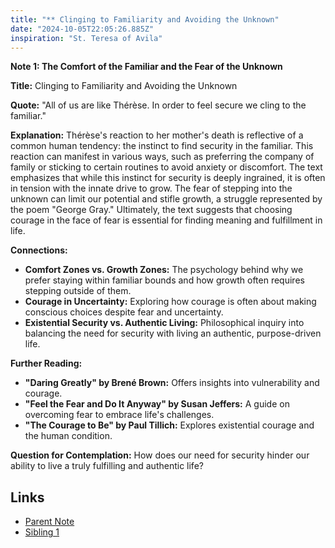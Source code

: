 ```yaml
---
title: "** Clinging to Familiarity and Avoiding the Unknown"
date: "2024-10-05T22:05:26.885Z"
inspiration: "St. Teresa of Avila"
---
```


**Note 1: The Comfort of the Familiar and the Fear of the Unknown**

**Title:** Clinging to Familiarity and Avoiding the Unknown

**Quote:** "All of us are like Thérèse. In order to feel secure we cling to the familiar."

**Explanation:** Thérèse's reaction to her mother's death is reflective of a common human tendency: the instinct to find security in the familiar. This reaction can manifest in various ways, such as preferring the company of family or sticking to certain routines to avoid anxiety or discomfort. The text emphasizes that while this instinct for security is deeply ingrained, it is often in tension with the innate drive to grow. The fear of stepping into the unknown can limit our potential and stifle growth, a struggle represented by the poem "George Gray." Ultimately, the text suggests that choosing courage in the face of fear is essential for finding meaning and fulfillment in life.

**Connections:**
- **Comfort Zones vs. Growth Zones:** The psychology behind why we prefer staying within familiar bounds and how growth often requires stepping outside of them.
- **Courage in Uncertainty:** Exploring how courage is often about making conscious choices despite fear and uncertainty.
- **Existential Security vs. Authentic Living:** Philosophical inquiry into balancing the need for security with living an authentic, purpose-driven life.

**Further Reading:**
- **"Daring Greatly" by Brené Brown:** Offers insights into vulnerability and courage.
- **"Feel the Fear and Do It Anyway" by Susan Jeffers:** A guide on overcoming fear to embrace life's challenges.
- **"The Courage to Be" by Paul Tillich:** Explores existential courage and the human condition.

**Question for Contemplation:** How does our need for security hinder our ability to live a truly fulfilling and authentic life?

## Links

- [Parent Note](/parent-note.md)
- [Sibling 1](/zettel1.md)
